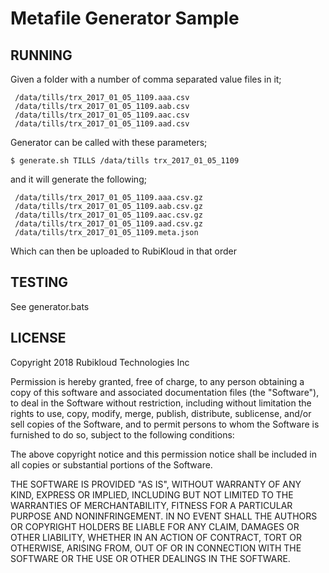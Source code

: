 Metafile Generator Sample
=========================

RUNNING
-------

Given a folder with a number of comma separated value files in it;

```
 /data/tills/trx_2017_01_05_1109.aaa.csv
 /data/tills/trx_2017_01_05_1109.aab.csv
 /data/tills/trx_2017_01_05_1109.aac.csv
 /data/tills/trx_2017_01_05_1109.aad.csv
```

Generator can be called with these parameters;

`$ generate.sh TILLS /data/tills trx_2017_01_05_1109`

and it will generate the following;

```
 /data/tills/trx_2017_01_05_1109.aaa.csv.gz
 /data/tills/trx_2017_01_05_1109.aab.csv.gz
 /data/tills/trx_2017_01_05_1109.aac.csv.gz
 /data/tills/trx_2017_01_05_1109.aad.csv.gz
 /data/tills/trx_2017_01_05_1109.meta.json
```

Which can then be uploaded to RubiKloud in that order

TESTING
-------

See generator.bats

LICENSE
-------

Copyright 2018 Rubikloud Technologies Inc

Permission is hereby granted, free of charge, to any person obtaining a copy of this software and associated documentation files (the "Software"), to deal in the Software without restriction, including without limitation the rights to use, copy, modify, merge, publish, distribute, sublicense, and/or sell copies of the Software, and to permit persons to whom the Software is furnished to do so, subject to the following conditions:

The above copyright notice and this permission notice shall be included in all copies or substantial portions of the Software.

THE SOFTWARE IS PROVIDED "AS IS", WITHOUT WARRANTY OF ANY KIND, EXPRESS OR IMPLIED, INCLUDING BUT NOT LIMITED TO THE WARRANTIES OF MERCHANTABILITY, FITNESS FOR A PARTICULAR PURPOSE AND NONINFRINGEMENT. IN NO EVENT SHALL THE AUTHORS OR COPYRIGHT HOLDERS BE LIABLE FOR ANY CLAIM, DAMAGES OR OTHER LIABILITY, WHETHER IN AN ACTION OF CONTRACT, TORT OR OTHERWISE, ARISING FROM, OUT OF OR IN CONNECTION WITH THE SOFTWARE OR THE USE OR OTHER DEALINGS IN THE SOFTWARE.
